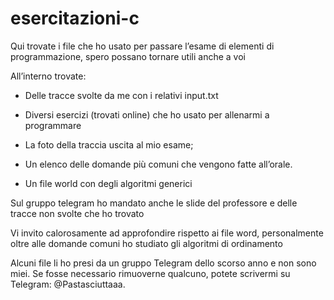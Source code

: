 # esercitazioni-c
Qui trovate i file che ho usato per passare l’esame di elementi di programmazione, spero possano tornare utili anche a voi

All’interno trovate:

* Delle tracce svolte da me con i relativi input.txt

* Diversi esercizi (trovati online) che ho usato per allenarmi a programmare

* La foto della traccia uscita al mio esame;

* Un elenco delle domande più comuni che vengono fatte all’orale.
  
* Un file world con degli algoritmi generici

Sul gruppo telegram ho mandato anche le slide del professore e delle tracce non svolte che ho trovato

Vi invito calorosamente ad approfondire rispetto ai file word, personalmente oltre alle domande comuni ho studiato gli algoritmi di ordinamento

Alcuni file li ho presi da un gruppo Telegram dello scorso anno e non sono miei. Se fosse necessario rimuoverne qualcuno, potete scrivermi su Telegram: @Pastasciuttaaa.
